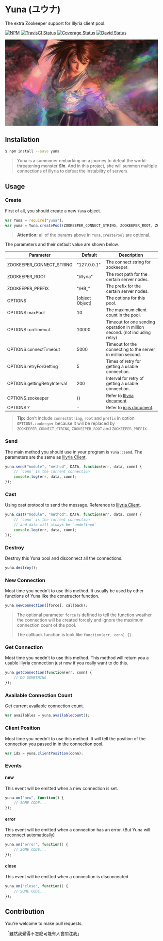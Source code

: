 # Yuna (ユウナ)

The extra Zookeeper support for Illyria client pool.

[![NPM](https://img.shields.io/npm/v/yuna.svg)](https://www.npmjs.com/package/yuna) [![TravisCI Status](https://img.shields.io/travis/XadillaX/yuna/master.svg)](https://travis-ci.org/XadillaX/yuna) [![Coverage Status](https://coveralls.io/repos/XadillaX/yuna/badge.svg?branch=master)](https://coveralls.io/r/XadillaX/yuna?branch=master&time=201505211829) [![David Status](https://img.shields.io/david/XadillaX/yuna.svg)](https://david-dm.org/XadillaX/yuna)

![Yuna](yuna.jpg)

## Installation

```sh
$ npm install --save yuna
```

> Yuna is a summoner embarking on a journey to defeat the world-threatening monster ***Sin***. And in this project, she will summon multiple connections of illyria to defeat the instability of servers.

## Usage

### Create

First of all, you should create a new `Yuna` object.

```javascript
var Yuna = require("yuna");
var yuna = Yuna.createPool(ZOOKEEPER_CONNECT_STRING, ZOOKEEPER_ROOT, ZOOKEEPER_PREFIX, OPTIONS);
```

> **Attention:** all of the params above in `Yuna.createPool` are optional.

The parameters and their default value are shown below.

| Parameter                    | Default         | Description                                                                          |
|------------------------------|-----------------|--------------------------------------------------------------------------------------|
| ZOOKEEPER_CONNECT_STRING     | "127.0.0.1"     | The connect string for zookeeper.                                                    |
| ZOOKEEPER_ROOT               | "/illyria"      | The root path for the certain server nodes.                                          |
| ZOOKEEPER_PREFIX             | "/HB_"          | The prefix for the certain server nodes.                                             |
| OPTIONS                      | [object Object] | The options for this pool.                                                           |
| OPTIONS.maxPool              | 10              | The maximum client count in the pool.                                                |
| OPTIONS.runTimeout           | 10000           | Timeout for one sending operation in million second. (not including retry)           |
| OPTIONS.connectTimeout       | 5000            | Timeout for the connecting to the server in million second.                          |
| OPTIONS.retryForGetting      | 5               | Times of retry for getting a usable connection.                                      |
| OPTIONS.gettingRetryInterval | 200             | Interval for retry of getting a usable connection.                                   |
| OPTIONS.zookeeper            | {}              | Refer to [Illyria document](https://github.com/XadillaX/illyria2#with-zookeeper-1).  |
| OPTIONS.?                    | -               | Refer to [io.js document](https://iojs.org/api/net.html#net_new_net_socket_options). |

> **Tip:** don't include `connectString`, `root` and `prefix` in option `OPTIONS.zookeeper` because it will be replaced by `ZOOKEEPER_CONNECT_STRING`, `ZOOKEEPER_ROOT` and `ZOOKEEPER_PREFIX`.

### Send

The main method you should use in your program is `Yuna::send`. The parameters are the same as [Illyria Client](https://github.com/XadillaX/illyria2#send-a-message-to-rpc-server).

```javascript
yuna.send("module", "method", DATA, function(err, data, conn) {
    // `conn` is the current connection
    console.log(err, data, conn);
});
```

### Cast

Using cast protocol to send the message. Reference to [Illyria Client](https://github.com/XadillaX/illyria2#send-a-cast-message-to-rpc-server).

```javascript
yuna.cast("module", "method", DATA, function(err, data, conn) {
    // `conn` is the current connection
    // and data will always be `undefined`
    console.log(err, data, conn);
});
```

### Destroy

Destroy this Yuna pool and disconnect all the connections.

```javascript
yuna.destroy();
```

### New Connection

Most time you needn't to use this method. It usually be used by other functions of Yuna like the constructor function.

```javascript
yuna.newConnection([force], callback);
```

> The optional parameter `force` is defined to tell the function weather the connection will be created forcely and ignore the maximum connection count of the pool.
>
> The callback function is look like `function(err, conn) {}`.

### Get Connection

Most time you needn't to use this method. This method will return you a usable Illyria connection just now if you really want to do this.

```javascript
yuna.getConnection(function(err, conn) {
    // DO SOMETHING
});
```

### Available Connection Count

Get current available connection count.

```javascript
var availables = yuna.availableCount();
```

### Client Position

Most time you needn't to use this method. It will tell the position of the connection you passed in in the connection pool.

```javascript
var idx = yuna.clientPosition(conn);
```

### Events

#### new

This event will be emitted when a new connection is set.

```javascript
yuna.on("new", function() {
    // SOME CODE...
});
```

#### error

This event will be emitted when a connection has an error. (But Yuna will reconnect automatically)

```javascript
yuna.on("error", function() {
    // SOME CODE...
});
```

#### close

This event will be emitted when a connection is disconnected.

```javascript
yuna.on("close", function() {
    // SOME CODE...
});
```

## Contribution

You're welcome to make pull requests.

「雖然我覺得不怎麼可能有人會關注我」

